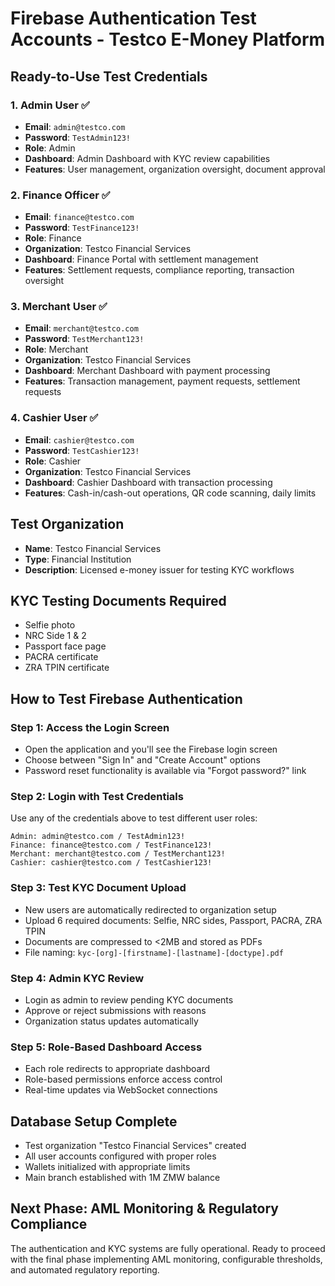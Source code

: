 # Firebase Authentication Test Accounts - Testco E-Money Platform

## Ready-to-Use Test Credentials

### 1. Admin User ✅
- **Email**: `admin@testco.com`
- **Password**: `TestAdmin123!`
- **Role**: Admin
- **Dashboard**: Admin Dashboard with KYC review capabilities
- **Features**: User management, organization oversight, document approval

### 2. Finance Officer ✅
- **Email**: `finance@testco.com`
- **Password**: `TestFinance123!`
- **Role**: Finance
- **Organization**: Testco Financial Services
- **Dashboard**: Finance Portal with settlement management
- **Features**: Settlement requests, compliance reporting, transaction oversight

### 3. Merchant User ✅
- **Email**: `merchant@testco.com`
- **Password**: `TestMerchant123!`
- **Role**: Merchant
- **Organization**: Testco Financial Services
- **Dashboard**: Merchant Dashboard with payment processing
- **Features**: Transaction management, payment requests, settlement requests

### 4. Cashier User ✅
- **Email**: `cashier@testco.com`
- **Password**: `TestCashier123!`
- **Role**: Cashier
- **Organization**: Testco Financial Services
- **Dashboard**: Cashier Dashboard with transaction processing
- **Features**: Cash-in/cash-out operations, QR code scanning, daily limits

## Test Organization
- **Name**: Testco Financial Services
- **Type**: Financial Institution
- **Description**: Licensed e-money issuer for testing KYC workflows

## KYC Testing Documents Required
- Selfie photo
- NRC Side 1 & 2
- Passport face page
- PACRA certificate
- ZRA TPIN certificate

## How to Test Firebase Authentication

### Step 1: Access the Login Screen
- Open the application and you'll see the Firebase login screen
- Choose between "Sign In" and "Create Account" options
- Password reset functionality is available via "Forgot password?" link

### Step 2: Login with Test Credentials
Use any of the credentials above to test different user roles:
```
Admin: admin@testco.com / TestAdmin123!
Finance: finance@testco.com / TestFinance123!
Merchant: merchant@testco.com / TestMerchant123!
Cashier: cashier@testco.com / TestCashier123!
```

### Step 3: Test KYC Document Upload
- New users are automatically redirected to organization setup
- Upload 6 required documents: Selfie, NRC sides, Passport, PACRA, ZRA TPIN
- Documents are compressed to <2MB and stored as PDFs
- File naming: `kyc-[org]-[firstname]-[lastname]-[doctype].pdf`

### Step 4: Admin KYC Review
- Login as admin to review pending KYC documents
- Approve or reject submissions with reasons
- Organization status updates automatically

### Step 5: Role-Based Dashboard Access
- Each role redirects to appropriate dashboard
- Role-based permissions enforce access control
- Real-time updates via WebSocket connections

## Database Setup Complete
- Test organization "Testco Financial Services" created
- All user accounts configured with proper roles
- Wallets initialized with appropriate limits
- Main branch established with 1M ZMW balance

## Next Phase: AML Monitoring & Regulatory Compliance
The authentication and KYC systems are fully operational. Ready to proceed with the final phase implementing AML monitoring, configurable thresholds, and automated regulatory reporting.